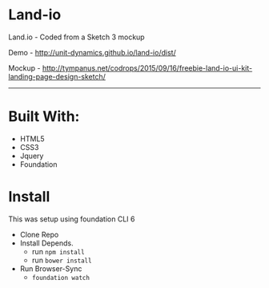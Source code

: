 # Land-io
Land.io - Coded from a Sketch 3 mockup

Demo - http://unit-dynamics.github.io/land-io/dist/

Mockup - http://tympanus.net/codrops/2015/09/16/freebie-land-io-ui-kit-landing-page-design-sketch/

---

# Built With:
- HTML5
- CSS3
- Jquery
- Foundation

# Install

This was setup using foundation CLI 6

- Clone Repo
- Install Depends.
  - run `npm install`
  - run `bower install`
- Run Browser-Sync
  - `foundation watch`
